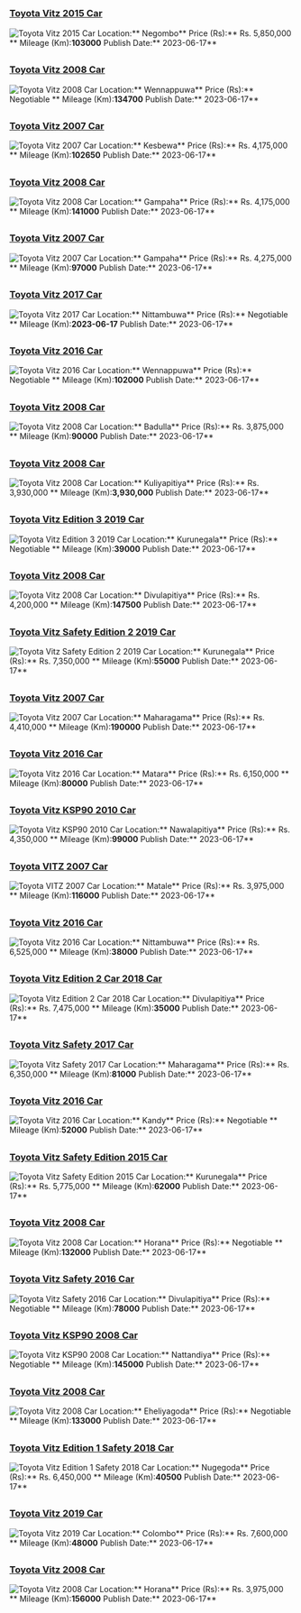 
##        
### [Toyota Vitz 2015 Car](https://riyasewana.com/buy/toyota-vitz-sale-negombo-6500846)
![Toyota Vitz 2015 Car](//riyasewana.com/thumb/thumbtoyota-vitz-179454322021.jpg)
Location:** Negombo**
Price (Rs):** Rs. 5,850,000 **
Mileage (Km):**103000**
Publish Date:** 2023-06-17**

##        
### [Toyota Vitz 2008 Car](https://riyasewana.com/buy/toyota-vitz-sale-wennappuwa-6500758)
![Toyota Vitz 2008 Car](//riyasewana.com/thumb/thumbtoyota-vitz-2008-179342612271.jpg)
Location:** Wennappuwa**
Price (Rs):** Negotiable **
Mileage (Km):**134700**
Publish Date:** 2023-06-17**

##        
### [Toyota Vitz 2007 Car](https://riyasewana.com/buy/toyota-vitz-sale-kesbewa-6500719)
![Toyota Vitz 2007 Car](//riyasewana.com/thumb/thumbtoyota-vits-2007-179302012471.jpg)
Location:** Kesbewa**
Price (Rs):** Rs. 4,175,000 **
Mileage (Km):**102650**
Publish Date:** 2023-06-17**

##        
### [Toyota Vitz 2008 Car](https://riyasewana.com/buy/toyota-vitz-sale-gampaha-6500684)
![Toyota Vitz 2008 Car](//riyasewana.com/thumb/thumbtoyota-vitz-2008-179263812691.jpg)
Location:** Gampaha**
Price (Rs):** Rs. 4,175,000 **
Mileage (Km):**141000**
Publish Date:** 2023-06-17**

##        
### [Toyota Vitz 2007 Car](https://riyasewana.com/buy/toyota-vitz-sale-gampaha-6500640)
![Toyota Vitz 2007 Car](//riyasewana.com/thumb/thumbtoyota-vitz-2007-179212312451.jpg)
Location:** Gampaha**
Price (Rs):** Rs. 4,275,000 **
Mileage (Km):**97000**
Publish Date:** 2023-06-17**

##        
### [Toyota Vitz 2017 Car](https://riyasewana.com/buy/toyota-vitz-sale-nittambuwa-6500535)
![Toyota Vitz 2017 Car](//riyasewana.com/thumb/thumbtoyota-vitz-17910024791.jpg)
Location:** Nittambuwa**
Price (Rs):** Negotiable **
Mileage (Km):**2023-06-17**
Publish Date:** 2023-06-17**

##        
### [Toyota Vitz 2016 Car](https://riyasewana.com/buy/toyota-vitz-sale-wennappuwa-6500490)
![Toyota Vitz 2016 Car](//riyasewana.com/thumb/thumbtoyota-vitz-1790443581.jpg)
Location:** Wennappuwa**
Price (Rs):** Negotiable **
Mileage (Km):**102000**
Publish Date:** 2023-06-17**

##        
### [Toyota Vitz 2008 Car](https://riyasewana.com/buy/toyota-vitz-sale-badulla-6500417)
![Toyota Vitz 2008 Car](//riyasewana.com/thumb/thumbtoyota-vitz-17857274751.jpg)
Location:** Badulla**
Price (Rs):** Rs. 3,875,000 **
Mileage (Km):**90000**
Publish Date:** 2023-06-17**

##        
### [Toyota Vitz 2008 Car](https://riyasewana.com/buy/toyota-vitz-sale-kuliyapitiya-6500394)
![Toyota Vitz 2008 Car](//riyasewana.com/thumb/thumbtoyota-vizt-1785400458162.jpg)
Location:** Kuliyapitiya**
Price (Rs):** Rs. 3,930,000 **
Mileage (Km):**3,930,000**
Publish Date:** 2023-06-17**

##        
### [Toyota Vitz Edition 3 2019 Car](https://riyasewana.com/buy/toyota-vitz-edition-sale-kurunegala-6500289)
![Toyota Vitz Edition 3 2019 Car](//riyasewana.com/thumb/thumbtoyota-vitz-edition-2019-178445112301.jpg)
Location:** Kurunegala**
Price (Rs):** Negotiable **
Mileage (Km):**39000**
Publish Date:** 2023-06-17**

##        
### [Toyota Vitz 2008 Car](https://riyasewana.com/buy/toyota-vitz-sale-divulapitiya-6500236)
![Toyota Vitz 2008 Car](//riyasewana.com/thumb/thumbtoyota-vitz-1783938471.jpg)
Location:** Divulapitiya**
Price (Rs):** Rs. 4,200,000 **
Mileage (Km):**147500**
Publish Date:** 2023-06-17**

##        
### [Toyota Vitz Safety Edition 2 2019 Car](https://riyasewana.com/buy/toyota-vitz-safety-sale-kurunegala-6500101)
![Toyota Vitz Safety Edition 2 2019 Car](//riyasewana.com/thumb/thumbtoyota-vitz-safety-2019-178260112402.jpg)
Location:** Kurunegala**
Price (Rs):** Rs. 7,350,000 **
Mileage (Km):**55000**
Publish Date:** 2023-06-17**

##        
### [Toyota Vitz 2007 Car](https://riyasewana.com/buy/toyota-vitz-sale-maharagama-6500093)
![Toyota Vitz 2007 Car](//riyasewana.com/thumb/thumbtoyota-vitz-8-2007-178251612491.jpg)
Location:** Maharagama**
Price (Rs):** Rs. 4,410,000 **
Mileage (Km):**190000**
Publish Date:** 2023-06-17**

##        
### [Toyota Vitz 2016 Car](https://riyasewana.com/buy/toyota-vitz-sale-matara-6500079)
![Toyota Vitz 2016 Car](//riyasewana.com/thumb/thumbtoyota-vitz-2016-178232812162.jpg)
Location:** Matara**
Price (Rs):** Rs. 6,150,000 **
Mileage (Km):**80000**
Publish Date:** 2023-06-17**

##        
### [Toyota Vitz KSP90 2010 Car](https://riyasewana.com/buy/toyota-vitz-ksp90-sale-nawalapitiya-6499917)
![Toyota Vitz KSP90 2010 Car](//riyasewana.com/thumb/thumbtoyota-vitz-ksp90-2010-178091612381.jpg)
Location:** Nawalapitiya**
Price (Rs):** Rs. 4,350,000 **
Mileage (Km):**99000**
Publish Date:** 2023-06-17**

##        
### [Toyota VITZ 2007 Car](https://riyasewana.com/buy/toyota-vitz-sale-matale-6499708)
![Toyota VITZ 2007 Car](//riyasewana.com/thumb/thumbtoyota-vitz-2007-177510512331.jpg)
Location:** Matale**
Price (Rs):** Rs. 3,975,000 **
Mileage (Km):**116000**
Publish Date:** 2023-06-17**

##        
### [Toyota Vitz 2016 Car](https://riyasewana.com/buy/toyota-vitz-sale-nittambuwa-6499629)
![Toyota Vitz 2016 Car](//riyasewana.com/thumb/thumbtoyota-vitz-led-177424921.jpg)
Location:** Nittambuwa**
Price (Rs):** Rs. 6,525,000 **
Mileage (Km):**38000**
Publish Date:** 2023-06-17**

##        
### [Toyota Vitz Edition 2 Car 2018 Car](https://riyasewana.com/buy/toyota-vitz-edition-sale-divulapitiya-6499544)
![Toyota Vitz Edition 2 Car 2018 Car](//riyasewana.com/thumb/thumbtoyota-toyota-vitz-2018-177353512381.jpg)
Location:** Divulapitiya**
Price (Rs):** Rs. 7,475,000 **
Mileage (Km):**35000**
Publish Date:** 2023-06-17**

##        
### [Toyota Vitz Safety 2017 Car](https://riyasewana.com/buy/toyota-vitz-safety-sale-maharagama-6499499)
![Toyota Vitz Safety 2017 Car](//riyasewana.com/thumb/thumbtoyota-vitz-safety-17730484181.jpg)
Location:** Maharagama**
Price (Rs):** Rs. 6,350,000 **
Mileage (Km):**81000**
Publish Date:** 2023-06-17**

##        
### [Toyota Vitz 2016 Car](https://riyasewana.com/buy/toyota-vitz-sale-kandy-6499452)
![Toyota Vitz 2016 Car](//riyasewana.com/thumb/thumbtoyota-vitz-177262222611.jpg)
Location:** Kandy**
Price (Rs):** Negotiable **
Mileage (Km):**52000**
Publish Date:** 2023-06-17**

##        
### [Toyota Vitz Safety Edition 2015 Car](https://riyasewana.com/buy/toyota-vitz-safety-sale-kurunegala-6499244)
![Toyota Vitz Safety Edition 2015 Car](//riyasewana.com/thumb/thumbtoyota-vitz-safety-17655174801.jpg)
Location:** Kurunegala**
Price (Rs):** Rs. 5,775,000 **
Mileage (Km):**62000**
Publish Date:** 2023-06-17**

##        
### [Toyota Vitz 2008 Car](https://riyasewana.com/buy/toyota-vitz-sale-horana-6499243)
![Toyota Vitz 2008 Car](//riyasewana.com/thumb/thumbtoyota-vitz-2008-176551112791.jpg)
Location:** Horana**
Price (Rs):** Negotiable **
Mileage (Km):**132000**
Publish Date:** 2023-06-17**

##        
### [Toyota Vitz Safety 2016 Car](https://riyasewana.com/buy/toyota-vitz-safety-sale-divulapitiya-6499228)
![Toyota Vitz Safety 2016 Car](//riyasewana.com/thumb/thumbtoyota-vitz-safety-1765326721.jpg)
Location:** Divulapitiya**
Price (Rs):** Negotiable **
Mileage (Km):**78000**
Publish Date:** 2023-06-17**

##        
### [Toyota Vitz KSP90 2008 Car](https://riyasewana.com/buy/toyota-vitz-ksp90-sale-nattandiya-6499174)
![Toyota Vitz KSP90 2008 Car](//riyasewana.com/thumb/thumbtoyota-vitz-ksp90-2008-176442812851.jpg)
Location:** Nattandiya**
Price (Rs):** Negotiable **
Mileage (Km):**145000**
Publish Date:** 2023-06-17**

##        
### [Toyota Vitz 2008 Car](https://riyasewana.com/buy/toyota-vitz-sale-eheliyagoda-6499171)
![Toyota Vitz 2008 Car](//riyasewana.com/thumb/thumbtoyota-vitz-2008-176431712461.jpg)
Location:** Eheliyagoda**
Price (Rs):** Negotiable **
Mileage (Km):**133000**
Publish Date:** 2023-06-17**

##        
### [Toyota Vitz Edition 1 Safety 2018 Car](https://riyasewana.com/buy/toyota-vitz-edition-sale-nugegoda-6499097)
![Toyota Vitz Edition 1 Safety 2018 Car](//riyasewana.com/thumb/thumbtoyota-vitz-edition-2018-176241812081.jpg)
Location:** Nugegoda**
Price (Rs):** Rs. 6,450,000 **
Mileage (Km):**40500**
Publish Date:** 2023-06-17**

##        
### [Toyota Vitz 2019 Car](https://riyasewana.com/buy/toyota-vitz-sale-colombo-6499061)
![Toyota Vitz 2019 Car](//riyasewana.com/thumb/thumbtoyota-vitz-2019-176121412461.jpg)
Location:** Colombo**
Price (Rs):** Rs. 7,600,000 **
Mileage (Km):**48000**
Publish Date:** 2023-06-17**

##        
### [Toyota Vitz 2008 Car](https://riyasewana.com/buy/toyota-vitz-sale-horana-6498953)
![Toyota Vitz 2008 Car](//riyasewana.com/thumb/thumbtoyota-vits-2008-171493012341.jpg)
Location:** Horana**
Price (Rs):** Rs. 3,975,000 **
Mileage (Km):**156000**
Publish Date:** 2023-06-17**

